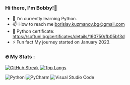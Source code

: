 ### Hi there, I'm Bobby!👋
- 🌱 I’m currently learning Python.
- 📫 How to reach me borislav.kuzmanov.bg@gmail.com
- 📝 Python certificate: https://softuni.bg/certificates/details/160750/fb05b13d
- ⚡ Fun fact My journey started on January 2023.

<!--Stats Card-->
### :fire: My Stats :
[![GitHub Streak](http://github-readme-streak-stats.herokuapp.com?user=bobbykuzmanov&theme=dark&background=000000)](https://git.io/streak-stats)
[![Top Langs](https://github-readme-stats.vercel.app/api/top-langs/?username=bobbykuzmanov&layout=compact&theme=vision-friendly-dark)](https://github.com/anuraghazra/github-readme-stats)

<!--Language Badge-->
<img align="left" alt="Python" src="https://img.shields.io/badge/python-3670A0?style=for-the-badge&logo=python&logoColor=ffdd54" />
<img align="left" alt="PyCharm" src="https://img.shields.io/badge/pycharm-143?style=for-the-badge&logo=pycharm&logoColor=black&color=black&labelColor=green" />
<img align="left" alt="Visual Studio Code" src="https://img.shields.io/badge/Visual%20Studio%20Code-0078d7.svg?style=for-the-badge&logo=visual-studio-code&logoColor=white" />



<!--
** is a ✨ _special_ ✨ repository because its `README.md` (this file) appears on your GitHub profile.

Here are some ideas to get you started:

- 🔭 I’m currently working on ...
- 🌱 I’m currently learning ...
- 👯 I’m looking to collaborate on ...
- 🤔 I’m looking for help with ...
- 💬 Ask me about ...
- 📫 How to reach me: ...
- 😄 Pronouns: ...
- ⚡ Fun fact: ...
-->
